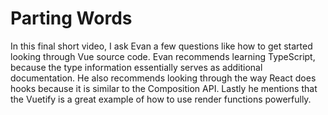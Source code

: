 # Parting Words

In this final short video, I ask Evan a few questions like how to get started looking through Vue source code. Evan recommends learning TypeScript, because the type information essentially serves as additional documentation.  He also recommends looking through the way React does hooks because it is similar to the Composition API. Lastly he mentions that the Vuetify is a great example of how to use render functions powerfully.
